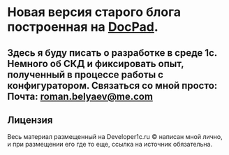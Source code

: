 # Новая версия старого блога построенная на [DocPad](http://docpad.org).

Здесь я буду писать о разработке в среде 1с. Немного об СКД и фиксировать опыт, полученный в процессе работы с конфигуратором.
Связаться со мной просто:
Почта: roman.belyaev@me.com
---

## Лицензия
Весь материал размещенный на Developer1c.ru &copy; написан мной лично, и при размещении его где то еще, ссылка на источник обязательна.
